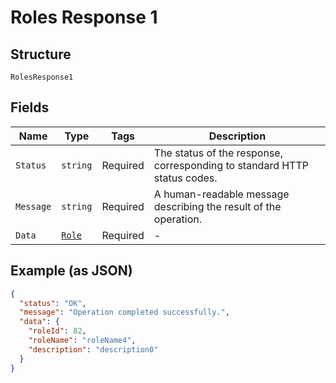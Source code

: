 
# Roles Response 1

## Structure

`RolesResponse1`

## Fields

| Name | Type | Tags | Description |
|  --- | --- | --- | --- |
| `Status` | `string` | Required | The status of the response, corresponding to standard HTTP status codes. |
| `Message` | `string` | Required | A human-readable message describing the result of the operation. |
| `Data` | [`Role`](../../doc/models/role.md) | Required | - |

## Example (as JSON)

```json
{
  "status": "OK",
  "message": "Operation completed successfully.",
  "data": {
    "roleId": 82,
    "roleName": "roleName4",
    "description": "description0"
  }
}
```

